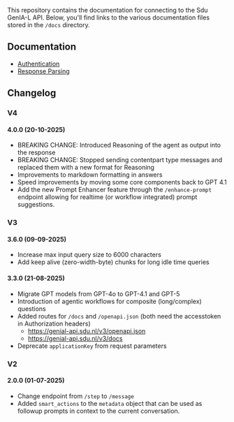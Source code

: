 This repository contains the documentation for connecting to the Sdu GenIA-L API. Below, you'll find links to the various documentation files stored in the `/docs` directory.

## Documentation

- [Authentication](./docs/authentication.md)
- [Response Parsing](./docs/response_parsing.md)

## Changelog

### V4

#### 4.0.0 (20-10-2025)

- BREAKING CHANGE: Introduced Reasoning of the agent as output into the response
- BREAKING CHANGE: Stopped sending contentpart type <SYSTEM> messages and replaced them with a new format for Reasoning
- Improvements to markdown formatting in answers
- Speed improvements by moving some core components back to GPT 4.1
- Add the new Prompt Enhancer feature through the `/enhance-prompt` endpoint allowing for realtime (or workflow integrated) prompt suggestions.

### V3

#### 3.6.0 (09-09-2025)

- Increase max input query size to 6000 characters
- Add keep alive (zero-width-byte) chunks for long idle time queries

#### 3.3.0 (21-08-2025)

- Migrate GPT models from GPT-4o to GPT-4.1 and GPT-5
- Introduction of agentic workflows for composite (long/complex) questions
- Added routes for `/docs` and `/openapi.json` (both need the accesstoken in Authorization headers)
  - https://genial-api.sdu.nl/v3/openapi.json
  - https://genial-api.sdu.nl/v3/docs
- Deprecate `applicationKey` from request parameters

### V2

#### 2.0.0 (01-07-2025)

- Change endpoint from `/step` to `/message`
- Added `smart_actions` to the `metadata` object that can be used as followup prompts in context to the current conversation.
